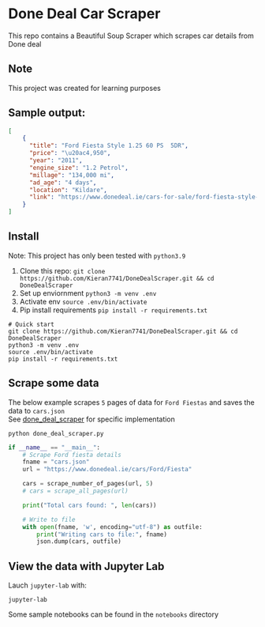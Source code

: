 # Done Deal Car Scraper

This repo contains a Beautiful Soup Scraper which scrapes car details from Done deal

## Note
This project was created for learning purposes

## Sample output:
```json
[
    {
      "title": "Ford Fiesta Style 1.25 60 PS  5DR",
      "price": "\u20ac4,950",
      "year": "2011",
      "engine_size": "1.2 Petrol",
      "millage": "134,000 mi",
      "ad_age": "4 days",
      "location": "Kildare",
      "link": "https://www.donedeal.ie/cars-for-sale/ford-fiesta-style-1-25-60-ps-5dr/27603916?campaign=3"
    }
]
```

## Install
Note: This project has only been tested with `python3.9`
1. Clone this repo: `git clone https://github.com/Kieran7741/DoneDealScraper.git && cd DoneDealScraper`
2. Set up enviornment `python3 -m venv .env` 
3. Activate env `source .env/bin/activate`
4. Pip install requirements `pip install -r requirements.txt`

```commandline
# Quick start
git clone https://github.com/Kieran7741/DoneDealScraper.git && cd DoneDealScraper
python3 -m venv .env
source .env/bin/activate
pip install -r requirements.txt
```

## Scrape some data
The below example scrapes `5` pages of data for `Ford Fiestas` and saves the data to `cars.json`  
See [done_deal_scraper](./done_deal_scraper.py) for specific implementation
```commandline
python done_deal_scraper.py
```
```python
if __name__ == "__main__":
    # Scrape Ford fiesta details
    fname = "cars.json"
    url = "https://www.donedeal.ie/cars/Ford/Fiesta"

    cars = scrape_number_of_pages(url, 5)
    # cars = scrape_all_pages(url)

    print("Total cars found: ", len(cars))

    # Write to file
    with open(fname, 'w', encoding="utf-8") as outfile:
        print("Writing cars to file:", fname)
        json.dump(cars, outfile)
```

## View the data with Jupyter Lab
Lauch `jupyter-lab` with:
```commandline
jupyter-lab
```
Some sample notebooks can be found in the `notebooks` directory